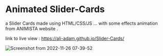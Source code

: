 # Animated Slider-Cards
a Slider Cards made using HTML/CSS/JS ... with some effects animation from ANIMISTA website .


link to live view :  https://ali-adam.github.io/Slider-Cards/

![Screenshot from 2022-11-26 07-39-52](https://user-images.githubusercontent.com/46168989/204075959-a31b908a-e951-4ba6-bb68-33e5562a358a.png)
